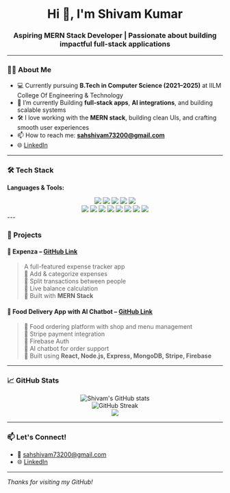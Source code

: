 <h1 align="center">Hi 👋, I'm Shivam Kumar</h1>
<h3 align="center">Aspiring MERN Stack Developer | Passionate about building impactful full-stack applications</h3>

---

### 👨‍💻 About Me
- 💻 Currently pursuing **B.Tech in Computer Science (2021–2025)** at IILM College Of Engineering & Technology  
- 🌱 I’m currently Building **full-stack apps**, **AI integrations**, and building scalable systems  
- 🛠️ I love working with the **MERN stack**, building clean UIs, and crafting smooth user experiences  
- 📫 How to reach me: **sahshivam73200@gmail.com**  
- 🌐 [LinkedIn](https://www.linkedin.com/in/shivam-kumar-054287226)

---

### 🛠️ Tech Stack
**Languages & Tools:**  
<div align="center"> <img src="https://img.shields.io/badge/MongoDB-4EA94B?style=for-the-badge&logo=mongodb&logoColor=white" /> <img src="https://img.shields.io/badge/Express.js-000000?style=for-the-badge&logo=express&logoColor=white" /> <img src="https://img.shields.io/badge/React-20232A?style=for-the-badge&logo=react&logoColor=61DAFB" /> <img src="https://img.shields.io/badge/Redux-764ABC?style=for-the-badge&logo=redux&logoColor=white" /> <img src="https://img.shields.io/badge/Node.js-339933?style=for-the-badge&logo=node.js&logoColor=white" /> <br/> <img src="https://img.shields.io/badge/Tailwind_CSS-38B2AC?style=for-the-badge&logo=tailwind-css&logoColor=white" /> <img src="https://img.shields.io/badge/Bootstrap-7952B3?style=for-the-badge&logo=bootstrap&logoColor=white" /> <img src="https://img.shields.io/badge/Java-F89820?style=for-the-badge&logo=java&logoColor=white" /> <img src="https://img.shields.io/badge/Firebase-FFCA28?style=for-the-badge&logo=firebase&logoColor=black" /> <img src="https://img.shields.io/badge/Postman-FF6C37?style=for-the-badge&logo=postman&logoColor=white" /> <img src="https://img.shields.io/badge/HTML5-E34F26?style=for-the-badge&logo=html5&logoColor=white" /> <img src="https://img.shields.io/badge/CSS3-1572B6?style=for-the-badge&logo=css3&logoColor=white" /> <img src="https://img.shields.io/badge/JavaScript-F7DF1E?style=for-the-badge&logo=javascript&logoColor=black" /> </div>
---

### 💼 Projects

#### 🔹 **Expenza** – [GitHub Link](https://github.com/Shivam7262/Expenza)
> A full-featured expense tracker app  
> 🔹 Add & categorize expenses  
> 🔹 Split transactions between people  
> 🔹 Live balance calculation  
> 🔹 Built with **MERN Stack**

#### 🔹 **Food Delivery App with AI Chatbot** – [GitHub Link](https://github.com/Shivam7262/crave-kart)
> 🚀 Food ordering platform with shop and menu management  
> 🔹 Stripe payment integration  
> 🔹 Firebase Auth  
> 🔹 AI chatbot for order support  
> 🔹 Built using **React, Node.js, Express, MongoDB, Stripe, Firebase**

---

### 📈 GitHub Stats

<p align="center">
  <img src="https://github-readme-stats.vercel.app/api?username=Shivam7262&show_icons=true&theme=radical" alt="Shivam's GitHub stats"/>
  <br/>
  <img src="https://github-readme-streak-stats.herokuapp.com/?user=Shivam7262&theme=radical" alt="GitHub Streak"/>
  <br/>
  <img src="https://github-readme-stats.vercel.app/api/top-langs/?username=Shivam7262&layout=compact&theme=radical"/>
</p>

---

### 📫 Let's Connect!
- 📧 sahshivam73200@gmail.com  
- 🌐 [LinkedIn](https://www.linkedin.com/in/shivam-kumar-054287226)

---

_Thanks for visiting my GitHub!_

